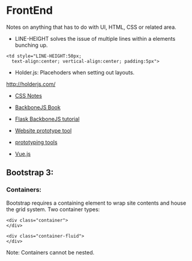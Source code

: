 # FrontEnd
Notes on anything that has to do with UI, HTML, CSS or related area. 


* LINE-HEIGHT solves the issue of multiple lines within a <td></td> elements
  bunching up.
```
<td style="LINE-HEIGHT:50px;
  text-align:center; vertical-align:center; padding:5px">
```
* Holder.js:
Placehoders when setting out layouts.

http://holderjs.com/

* [CSS Notes](https://github.com/bdastur/notes/tree/master/frontend/css.md)

* [BackboneJS Book](https://addyosmani.com/backbone-fundamentals/#backbone-basics)
* [Flask BackboneJS tutorial](http://simplectic.com/blog/2014/flask-todomvc-part1/)
* [Website prototype tool](https://www.justinmind.com/examples)
* [prototyping tools](https://www.shopify.com/partners/blog/62745923-5-of-the-best-prototyping-tools-to-test-out-your-web-and-mobile-designs)
* [Vue.js](https://vuejs.org/v2/guide/index.html)



## Bootstrap 3:

### Containers:
Bootstrap requires a containing element to wrap site contents and house the grid system.
Two container types:
```
<div class="container">
</div>
```

```
<div class="container-fluid">
</div>
```

Note: Containers cannot be nested.


